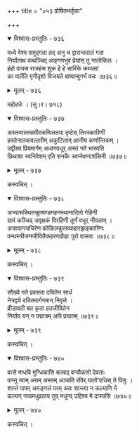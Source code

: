 +++
title = "०५३ प्रोषितभर्तृका"

+++



<details open><summary>विश्वास-प्रस्तुतिः - ७३६</summary>

मध्ये वेश्म समुद्गता तद् अनु च द्वारान्तरालं गता  
निर्याताथ कथञ्चिद् अङ्गणभुवं प्रेयांस् तु नालोकितः ।  
हंहो वायस राजहंस शुक हे हे सारिके कथ्यतां  
का वार्तेति मृगीदृशो विजयते बाष्पाम्बुगर्भं वचः ॥७३६॥
</details>

<details><summary>मूलम् - ७३६</summary>

मध्ये वेश्म समुद्गता तद् अनु च द्वारान्तरालं गता  
निर्याताथ कथञ्चिद् अङ्गणभुवं प्रेयांस् तु नालोकितः ।  
हंहो वायस राजहंस शुक हे हे सारिके कथ्यतां  
का वार्तेति मृगीदृशो विजयते बाष्पाम्बुगर्भं वचः ॥७३६॥
</details>


महोदधेः । (सु।र। ७१८)  



<details open><summary>विश्वास-प्रस्तुतिः - ७३७</summary>

अस्तव्यस्तसमीरकम्पिततया दृष्टेस् तिरस्कारिणीं   
हस्तेनालकवल्लरीम् अकुटिलाम् आनीय कर्णान्तिकम् ।  
उद्वीक्ष्य प्रियमार्गम् अध्वगवधूर् अस्तं गते भास्वति   
छिन्नाशा स्वनिवेशम् एति शनकैः स्वप्नेक्षणाशंसिनी ॥७३७॥
</details>

<details><summary>मूलम् - ७३७</summary>

अस्तव्यस्तसमीरकम्पिततया दृष्टेस् तिरस्कारिणीं   
हस्तेनालकवल्लरीम् अकुटिलाम् आनीय कर्णान्तिकम् ।  
उद्वीक्ष्य प्रियमार्गम् अध्वगवधूर् अस्तं गते भास्वति   
छिन्नाशा स्वनिवेशम् एति शनकैः स्वप्नेक्षणाशंसिनी ॥७३७॥
</details>


कस्यचित् ।  



<details open><summary>विश्वास-प्रस्तुतिः - ७३८</summary>

अभ्यासस्थितचूतषण्डगहनस्थानादितो गेहिनी   
ग्रामं कञ्चिद् अवृक्षकं विरहिणी तूर्णं वधूर् नीयताम् ।  
अत्रायान्त्यचिरेण कोकिलकुलव्याहारझङ्कारिणः   
पन्थस्त्रीजनजीवितैकहरणप्रौढाः पुरो वासराः ॥७३८॥
</details>

<details><summary>मूलम् - ७३८</summary>

अभ्यासस्थितचूतषण्डगहनस्थानादितो गेहिनी   
ग्रामं कञ्चिद् अवृक्षकं विरहिणी तूर्णं वधूर् नीयताम् ।  
अत्रायान्त्यचिरेण कोकिलकुलव्याहारझङ्कारिणः   
पन्थस्त्रीजनजीवितैकहरणप्रौढाः पुरो वासराः ॥७३८॥
</details>


कस्यचित् ।  



<details open><summary>विश्वास-प्रस्तुतिः - ७३९</summary>

सौख्ये गते प्रवसता दयितेन सार्धं  
नेत्रद्वये दयितमार्गगमान् निवृत्ते ।  
व्रीडावती बत कृता हतजीवितेन  
निर्याय यन् न पद्मात्रम् अपि प्रयातम् ॥७३९॥
</details>

<details><summary>मूलम् - ७३९</summary>

सौख्ये गते प्रवसता दयितेन सार्धं  
नेत्रद्वये दयितमार्गगमान् निवृत्ते ।  
व्रीडावती बत कृता हतजीवितेन  
निर्याय यन् न पद्मात्रम् अपि प्रयातम् ॥७३९॥
</details>


कस्यचित् ।  



<details open><summary>विश्वास-प्रस्तुतिः - ७४०</summary>

वत्से माधवि मुग्धिकासि बलवद् वन्यौकसो देवताः  
पान्तु त्वाम् अयम् अस्तम् अञ्चति रविर् यातो’वधिस् ते पितुः ।  
शान्तं पापम् अमङ्गलं परम् अतः शान्त्या न कल्याणि मे  
कल्यन् नव्यमधुव्रताय तुय् मधून्य् उद्दिश्य मे दास्यसि ॥७४०॥
</details>

<details><summary>मूलम् - ७४०</summary>

वत्से माधवि मुग्धिकासि बलवद् वन्यौकसो देवताः  
पान्तु त्वाम् अयम् अस्तम् अञ्चति रविर् यातो’वधिस् ते पितुः ।  
शान्तं पापम् अमङ्गलं परम् अतः शान्त्या न कल्याणि मे  
कल्यन् नव्यमधुव्रताय तुय् मधून्य् उद्दिश्य मे दास्यसि ॥७४०॥
</details>


कस्यचित् ।  